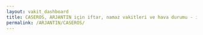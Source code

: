 ```yaml
---
layout: vakit_dashboard
title: CASEROS, ARJANTIN için iftar, namaz vakitleri ve hava durumu - ilçe/eyalet seç
permalink: /ARJANTIN/CASEROS/
---
```


<script type="text/javascript">
  var GLOBAL_COUNTRY = 'ARJANTIN';
  var GLOBAL_CITY = 'CASEROS';
  var GLOBAL_STATE = '';
  var lat = 72;
  var lon = 21;
</script>
